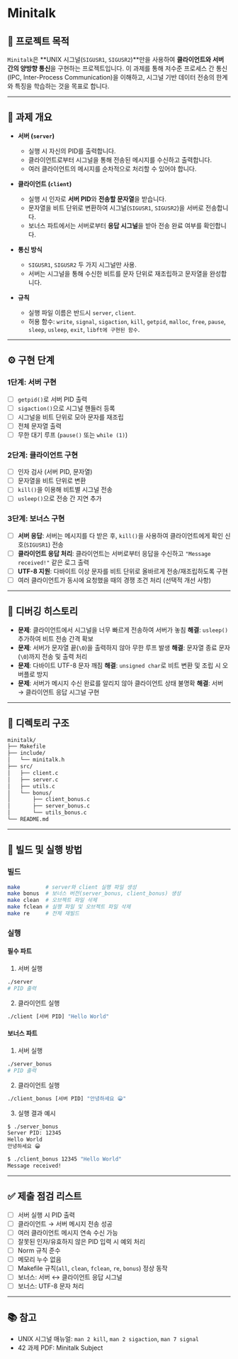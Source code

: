 # Minitalk

## 📌 프로젝트 목적
`Minitalk`은 **UNIX 시그널(`SIGUSR1`, `SIGUSR2`)**만을 사용하여 **클라이언트와 서버 간의 양방향 통신**을 구현하는 프로젝트입니다.
이 과제를 통해 저수준 프로세스 간 통신(IPC, Inter-Process Communication)을 이해하고, 시그널 기반 데이터 전송의 한계와 특징을 학습하는 것을 목표로 합니다.

---

## 📖 과제 개요
- **서버 (`server`)**
  - 실행 시 자신의 PID를 출력합니다.
  - 클라이언트로부터 시그널을 통해 전송된 메시지를 수신하고 출력합니다.
  - 여러 클라이언트의 메시지를 순차적으로 처리할 수 있어야 합니다.

- **클라이언트 (`client`)**
  - 실행 시 인자로 **서버 PID**와 **전송할 문자열**을 받습니다.
  - 문자열을 비트 단위로 변환하여 시그널(`SIGUSR1`, `SIGUSR2`)을 서버로 전송합니다.
  - 보너스 파트에서는 서버로부터 **응답 시그널**을 받아 전송 완료 여부를 확인합니다.

- **통신 방식**
  - `SIGUSR1`, `SIGUSR2` 두 가지 시그널만 사용.
  - 서버는 시그널을 통해 수신한 비트를 문자 단위로 재조립하고 문자열을 완성합니다.

- **규칙**
  - 실행 파일 이름은 반드시 `server`, `client`.
  - 허용 함수:
    `write`, `signal`, `sigaction`, `kill`, `getpid`,
    `malloc`, `free`, `pause`, `sleep`, `usleep`, `exit`,
    `libft에 구현된 함수`.

---

## ⚙️ 구현 단계

### 1단계: 서버 구현
- [ ] `getpid()`로 서버 PID 출력
- [ ] `sigaction()`으로 시그널 핸들러 등록
- [ ] 시그널을 비트 단위로 모아 문자를 재조립
- [ ] 전체 문자열 출력
- [ ] 무한 대기 루프 (`pause()` 또는 `while (1)`)

### 2단계: 클라이언트 구현
- [ ] 인자 검사 (서버 PID, 문자열)
- [ ] 문자열을 비트 단위로 변환
- [ ] `kill()`을 이용해 비트별 시그널 전송
- [ ] `usleep()`으로 전송 간 지연 추가

### 3단계: 보너스 구현
- [ ] **서버 응답**: 서버는 메시지를 다 받은 후, `kill()`을 사용하여 클라이언트에게 확인 신호(`SIGUSR1`) 전송
- [ ] **클라이언트 응답 처리**: 클라이언트는 서버로부터 응답을 수신하고 `"Message received!"` 같은 로그 출력
- [ ] **UTF-8 지원**: 다바이트 이상 문자를 비트 단위로 올바르게 전송/재조립하도록 구현
- [ ] 여러 클라이언트가 동시에 요청했을 때의 경쟁 조건 처리 (선택적 개선 사항)

---

## 🐞 디버깅 히스토리
- **문제**: 클라이언트에서 시그널을 너무 빠르게 전송하여 서버가 놓침
  **해결**: `usleep()` 추가하여 비트 전송 간격 확보
- **문제**: 서버가 문자열 끝(`\0`)을 출력하지 않아 무한 루프 발생
  **해결**: 문자열 종료 문자(`\0`)까지 전송 및 출력 처리
- **문제**: 다바이트 UTF-8 문자 깨짐
  **해결**: `unsigned char`로 비트 변환 및 조립 시 오버플로 방지
- **문제**: 서버가 메시지 수신 완료를 알리지 않아 클라이언트 상태 불명확
  **해결**: 서버 → 클라이언트 응답 시그널 구현

---

## 📂 디렉토리 구조
```bash
minitalk/
├── Makefile
├── include/
│   └── minitalk.h
├── src/
│   ├── client.c
│   ├── server.c
│   ├── utils.c
│   └── bonus/
│       ├── client_bonus.c
│       ├── server_bonus.c
│       └── utils_bonus.c
└── README.md
```

---

## 🔨 빌드 및 실행 방법

### 빌드

```bash
make        # server와 client 실행 파일 생성
make bonus  # 보너스 버전(server_bonus, client_bonus) 생성
make clean  # 오브젝트 파일 삭제
make fclean # 실행 파일 및 오브젝트 파일 삭제
make re     # 전체 재빌드
```

### 실행

#### 필수 파트

1. 서버 실행

```bash
./server
# PID 출력
```

2. 클라이언트 실행

```bash
./client [서버 PID] "Hello World"
```

#### 보너스 파트

1. 서버 실행

```bash
./server_bonus
# PID 출력
```

2. 클라이언트 실행

```bash
./client_bonus [서버 PID] "안녕하세요 😀"
```

3. 실행 결과 예시

```bash
$ ./server_bonus
Server PID: 12345
Hello World
안녕하세요 😀

$ ./client_bonus 12345 "Hello World"
Message received!
```

---

## ✅ 제출 점검 리스트

* [ ] 서버 실행 시 PID 출력
* [ ] 클라이언트 → 서버 메시지 전송 성공
* [ ] 여러 클라이언트 메시지 연속 수신 가능
* [ ] 잘못된 인자/유효하지 않은 PID 입력 시 예외 처리
* [ ] Norm 규칙 준수
* [ ] 메모리 누수 없음
* [ ] Makefile 규칙(`all`, `clean`, `fclean`, `re`, `bonus`) 정상 동작
* [ ] 보너스: 서버 ↔ 클라이언트 응답 시그널
* [ ] 보너스: UTF-8 문자 처리

---

## 📚 참고

* UNIX 시그널 매뉴얼: `man 2 kill`, `man 2 sigaction`, `man 7 signal`
* 42 과제 PDF: Minitalk Subject
